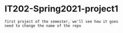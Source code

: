 # IT202-Spring2021-project1


    first project of the semester, we'll see how it goes
    need to change the name of the repo